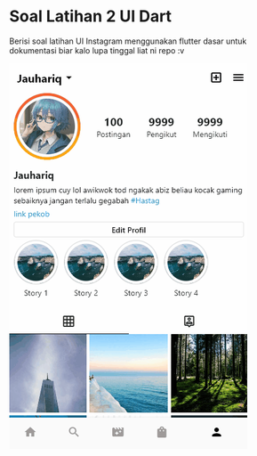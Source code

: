 # Soal Latihan 2 UI Dart

Berisi soal latihan UI Instagram menggunakan flutter dasar untuk dokumentasi biar kalo lupa tinggal liat ni repo :v

<img src="https://github.com/Jauhariq/Mobile-programming/raw/latihan-soal2/assets/latihan2.gif">
